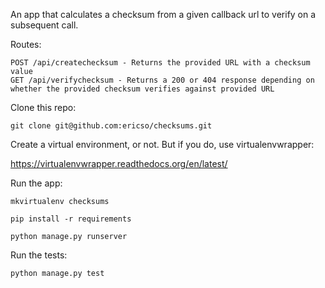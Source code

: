 An app that calculates a checksum from a given callback url to verify on a subsequent call.

Routes:

    POST /api/createchecksum - Returns the provided URL with a checksum value
    GET /api/verifychecksum - Returns a 200 or 404 response depending on whether the provided checksum verifies against provided URL


Clone this repo:

    git clone git@github.com:ericso/checksums.git


Create a virtual environment, or not. But if you do, use virtualenvwrapper:

  https://virtualenvwrapper.readthedocs.org/en/latest/


Run the app:

    mkvirtualenv checksums

    pip install -r requirements

    python manage.py runserver


Run the tests:

    python manage.py test
